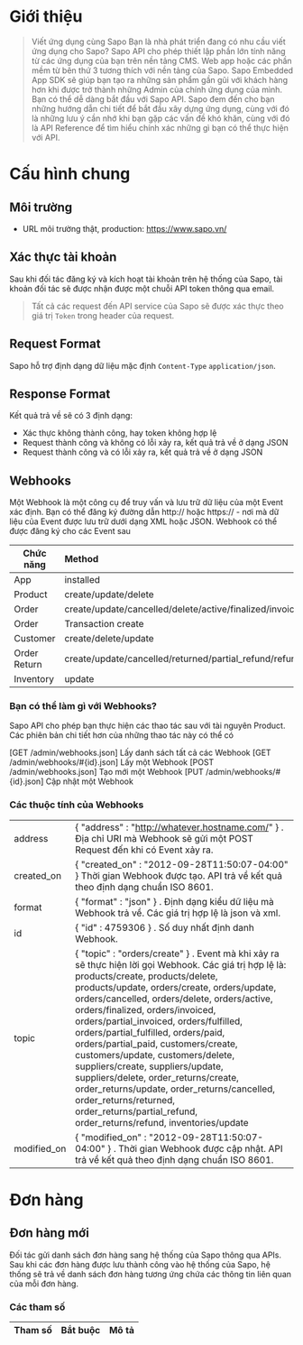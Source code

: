 # Giới thiệu
> Viết ứng dụng cùng Sapo
Bạn là nhà phát triển đang có nhu cầu viết ứng dụng cho Sapo?
Sapo API cho phép thiết lập phần lớn tính năng từ các ứng dụng của bạn trên nền tảng CMS. Web app hoặc các phần mềm từ bên thứ 3 tương thích với nền tảng của Sapo. 
Sapo Embedded App SDK sẽ giúp bạn tạo ra những sản phẩm gần gũi với khách hàng hơn khi được trở thành những Admin của chính ứng dụng của mình.
Bạn có thể dễ dàng bắt đầu với Sapo API. Sapo đem đến cho bạn những hướng dẫn chi tiết để bắt đầu xây dựng ứng dụng, cùng với đó là những lưu ý cần nhớ khi bạn gặp các vấn đề khó khăn, cùng với đó là API Reference để tìm hiểu chính xác những gì bạn có thể thực hiện với API.


# Cấu hình chung
## Môi trường
* URL môi trường thật, production: https://www.sapo.vn/
## Xác thực tài khoản
Sau khi đối tác đăng ký và kích hoạt tài khoản trên hệ thống của Sapo, tài khoản đối tác sẽ được nhận được một chuỗi API token thông qua email.
> Tất cả các request đến API service của Sapo sẽ được xác thực theo giá trị `Token` trong header của request.
## Request Format
Sapo hỗ trợ định dạng dữ liệu mặc định `Content-Type` `application/json`. 
## Response Format 
Kết quả trả về sẽ có 3 định dạng:
* Xác thực không thành công, hay token không hợp lệ
* Request thành công và không có lỗi xảy ra, kết quả trả về ở dạng JSON
* Request thành công và có lỗi xảy ra, kết quả trả về ở dạng JSON
## Webhooks
Một Webhook là một công cụ để truy vấn và lưu trữ dữ liệu của một Event xác định. Bạn có thể đăng ký đường dẫn http:// hoặc https:// - nơi mà dữ liệu của Event được lưu trữ dưới dạng XML hoặc JSON. Webhook có thể được đăng ký cho các Event sau

| Chức năng| Method |
| ------------- |:-------------|
| App	| installed |
| Product |	create/update/delete |
| Order |	create/update/cancelled/delete/active/finalized/invoiced/partial_invoiced/fulfilled/partial_fulfilled/paid/partial_paid |
| Order | Transaction	create |
| Customer | create/delete/update |
| Order Return | create/update/cancelled/returned/partial_refund/refund |
| Inventory |	update |
### Bạn có thể làm gì với Webhooks?
Sapo API cho phép bạn thực hiện các thao tác sau với tài nguyên Product. Các phiên bản chi tiết hơn của những thao tác này có thể có

[GET /admin/webhooks.json]
Lấy danh sách tất cả các Webhook
[GET /admin/webhooks/#{id}.json]
Lấy một Webhook
[POST /admin/webhooks.json]
Tạo mới một Webhook
[PUT /admin/webhooks/#{id}.json]
Cập nhật một Webhook

### Các thuộc tính của Webhooks
|  |  |
| ------------- |:-------------|
| address | { "address" : "http://whatever.hostname.com/" } . Địa chỉ URI mà Webhook sẽ gửi một POST Request đến khi có Event xảy ra. |
| created_on | { "created_on" : "2012-09-28T11:50:07-04:00" } Thời gian Webhook được tạo. API trả về kết quả theo định dạng chuẩn ISO 8601. |
| format | { "format" : "json" } . Định dạng kiểu dữ liệu mà Webhook trả về. Các giá trị hợp lệ là json và xml. |
| id | { "id" : 4759306 } . Số duy nhất định danh Webhook. |
| topic | { "topic" : "orders/create" } . Event mà khi xảy ra sẽ thực hiện lời gọi Webhook. Các giá trị hợp lệ là: products/create, products/delete, products/update, orders/create, orders/update, orders/cancelled, orders/delete, orders/active, orders/finalized, orders/invoiced, orders/partial_invoiced, orders/fulfilled, orders/partial_fulfilled, orders/paid, orders/partial_paid, customers/create, customers/update, customers/delete, suppliers/create, suppliers/update, suppliers/delete, order_returns/create, order_returns/update, order_returns/cancelled, order_returns/returned, order_returns/partial_refund, order_returns/refund, inventories/update |
| modified_on | { "modified_on" : "2012-09-28T11:50:07-04:00" } . Thời gian Webhook được cập nhật. API trả về kết quả theo định dạng chuẩn ISO 8601. |


# Đơn hàng
## Đơn hàng mới
Đối tác gửi danh sách đơn hàng sang hệ thống của Sapo thông qua APIs. Sau khi các đơn hàng được lưu thành công vào hệ thống của Sapo, hệ thống sẽ trả về danh sách đơn hàng tương ứng chứa các thông tin liên quan của mỗi đơn hàng.
### Các tham số 
| Tham số| Bắt buộc | Mô tả |
| ------------- |:-------------:| -----:|



